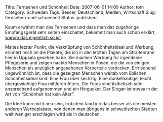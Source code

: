 Title: Fernsehen und Schönheit
Date: 2007-06-01 14:09
Author: tom
Category: Schweden
Tags: Besser, Deutschland, Medien, Wirtschaft
Slug: fernsehen-und-schoenheit
Status: published

Kaum erwähnt man das Fernsehen und dass man das zugehörige Empfangsgerät
sehr selten einschaltet, bekommt man auch schon erklärt, [warum das
eigentlich so ist](http://www.spreeblick.com/2007/06/01/fernsehfuhrer/).

Maltes letzter Punkt, die Verknüpfung von Schönheitsideal und Werbung,
erinnert mich an die Plakate, die ich in den letzten Tagen am
Straßenrand hier in Uppsala gesehen habe. Sie machen Werbung für
irgendeine Pflegeserie und zeigen nackte Menschen in Posen, die die von
einigen Menschen als anzüglich angesehenen Körperteile verdecken.
Erfrischend ungewöhnlich ist, dass die gezeigten Menschen weitab vom
üblichen Schönheitsideal sind. Eine Frau über sechzig. Eine
dunkelhäutige, leicht übergewichtige Frau mittleren Alters. Die Fotos
sind ästhetisch sehr ansprechend aufgenommen und ein Hingucker. Der
Slogan ist etwas in der Art von “Schönheit hat kein Alter”.

Die Idee kann nicht neu sein, trotzdem fand ich das besser als die
meisten anderen Werbeplakate, von denen man übrigens in schwedischen
Städten weit weniger erschlagen wird als in deutschen.

